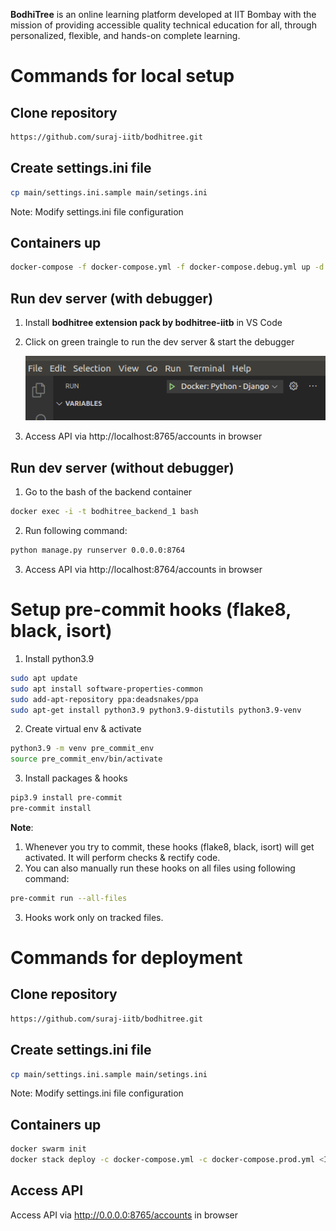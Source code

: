 **BodhiTree** is an online learning platform developed at IIT Bombay with the mission of providing accessible quality technical education for all, through personalized, flexible, and hands-on complete learning.

# Commands for local setup

## Clone repository
```bash
https://github.com/suraj-iitb/bodhitree.git
```

## Create settings.ini file
```bash
cp main/settings.ini.sample main/setings.ini
```
Note: Modify settings.ini file configuration

## Containers up
```bash
docker-compose -f docker-compose.yml -f docker-compose.debug.yml up -d --build
```

## Run dev server (with debugger)
1. Install **bodhitree extension pack by bodhitree-iitb** in VS Code
2. Click on green traingle to run the dev server & start the debugger

    ![Debugger Image](.images/debug.png)

2. Access API via http://localhost:8765/accounts in browser

## Run dev server (without debugger)
1. Go to the bash of the backend container
```bash
docker exec -i -t bodhitree_backend_1 bash
```
2. Run following command:
```bash
python manage.py runserver 0.0.0.0:8764
```
3. Access API via http://localhost:8764/accounts in browser

# Setup pre-commit hooks (flake8, black, isort)
1. Install python3.9
```bash
sudo apt update
sudo apt install software-properties-common
sudo add-apt-repository ppa:deadsnakes/ppa
sudo apt-get install python3.9 python3.9-distutils python3.9-venv
```
2. Create virtual env & activate
```bash
python3.9 -m venv pre_commit_env
source pre_commit_env/bin/activate
```
3. Install packages & hooks
```bash
pip3.9 install pre-commit
pre-commit install
```

**Note**:
1. Whenever you try to commit, these hooks (flake8, black, isort) will get activated. It will perform checks & rectify code.
2. You can also manually run these hooks on all files using following command:
```bash
pre-commit run --all-files
```
3. Hooks work only on tracked files.

# Commands for deployment

## Clone repository
```bash
https://github.com/suraj-iitb/bodhitree.git
```

## Create settings.ini file
```bash
cp main/settings.ini.sample main/setings.ini
```
Note: Modify settings.ini file configuration

## Containers up
```bash
docker swarm init
docker stack deploy -c docker-compose.yml -c docker-compose.prod.yml <INSTANCE_NAME>
```

## Access API
Access API via http://0.0.0.0:8765/accounts in browser
